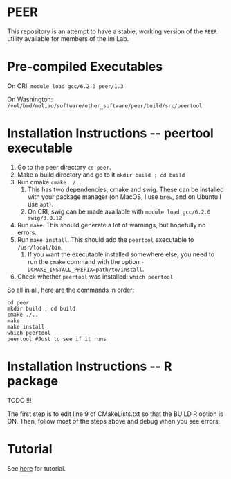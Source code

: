 # PEER

This repository is an attempt to have a stable, working version of the `PEER` utility available for members of the Im Lab.

# Pre-compiled Executables

On CRI: `module load gcc/6.2.0 peer/1.3`

On Washington: `/vol/bmd/meliao/software/other_software/peer/build/src/peertool`

# Installation Instructions -- peertool executable

1. Go to the peer directory `cd peer`. 
1. Make a build directory and go to it `mkdir build ; cd build`
1. Run cmake `cmake ./..`
    1. This has two dependencies, cmake and swig. These can be installed with your package manager (on MacOS, I use `brew`, and on Ubuntu I use `apt`).
    1. On CRI, swig can be made available with `module load gcc/6.2.0 swig/3.0.12`
1. Run `make`. This should generate a lot of warnings, but hopefully no errors. 
1. Run `make install`. This should add the `peertool` executable to `/usr/local/bin`.
    1. If you want the executable installed somewhere else, you need to run the `cmake` command with the option `-DCMAKE_INSTALL_PREFIX=path/to/install`.
1. Check whether `peertool` was installed: `which peertool`

So all in all, here are the commands in order:
```
cd peer
mkdir build ; cd build
cmake ./..
make
make install
which peertool
peertool #Just to see if it runs
```


# Installation Instructions -- R package

TODO !!!

The first step is to edit line 9 of CMakeLists.txt so that the BUILD R option is ON. Then, follow most of the steps above and debug when you see errors.

# Tutorial

See [here](https://github.com/PMBio/peer/wiki/Tutorial) for tutorial.